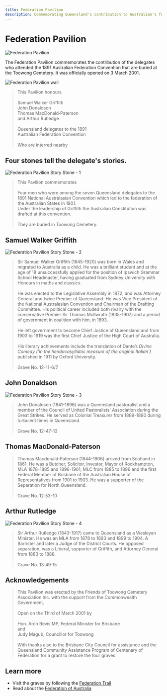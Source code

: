 ```yaml
---
title: Federation Pavilion
description: Commemorating Queensland's contribution to Australian's federation
---
```


# Federation Pavilion

![Federation Pavilion](../assets/federation-pavilion.jpg)

The Federation Pavilion commemorates the contribution of the delegates who attended the 1891 Australian Federation Convention that are buried at the Toowong Cemetery. It was officially opened on 3 March 2001.

![Federation Pavilion wall](../assets/federation-pavilion-wall.jpg)

>This Pavilion honours <br>
>  <br>
>Samuel Walker Griffith <br>
>John Donaldson <br>
>Thomas MacDonald‑Paterson <br>
>and Arthur Rutledge <br>
>  <br>
>Queensland delegates to the 1891 <br>
>Australian Federation Convention <br>
>  <br>
>Who are interred nearby <br>

## Four stones tell the delegate's stories.

![Federation Pavilion Story Stone - 1](../assets/federation-pavilion-stone-1.jpg)

> This Pavilion commemorates <br>
> <br>
> Four men who were among the seven Queensland delegates to the 1891 National Australasian Convention which led to the federation of the Australian States in 1901.
> <br>
> Under the leadership of Griffith the Australian Constitution was drafted at this convention. <br>
> <br>
> They are buried in Toowong Cemetery.

## Samuel Walker Griffith

![Federation Pavilion Story Stone - 2](../assets/federation-pavilion-stone-2.jpg)

> Sir Samuel Walker Griffith (1845-1920) was born in Wales and migrated to Australia as a child. He was a brilliant student and at the age of 18 unsuccessfully applied for the position of Ipswich Grammar School Headmaster, having graduated from Sydney University with Honours in maths and classics. <br>
> <br>
> He was elected to the Legislative Assembly in 1872, and was Attorney General and twice Premier of Queensland. He was Vice President of the National Australasian Convention and Chairman of the Drafting Committee. His political career included both rivalry with the conservative Premier Sir Thomas McIlwrath (1835-1907) and a period of government in coalition with him, in 1893. <br>
> <br>
> He left government to become Chief Justice of Queensland and from 1903 to 1919 was the first Chief Justice of the High Court of Australia. <br>
> <br>
> His literary achievements include the translation of Dante’s *Divine Comedy ('in the hendacasyllabic measure of the original Italian')* published in 1911 by Oxford University. <br>
> <br>
> Grave No. 12-11-6/7 

## John Donaldson 

![Federation Pavilion Story Stone - 3](../assets/federation-pavilion-stone-3.jpg)

> John Donaldson (1841-1896) was a Queensland pastoralist and a member of the Council of United Pastoralists' Association during the Great Strikes. He served as Colonial Treasurer from 1889-1890 during turbulent times in Queensland. <br>
> <br>
> Grave No. 12-47-13 

## Thomas MacDonald-Paterson 

> Thomas Macdonald‑Paterson (1844-1906) arrived from Scotland in 1861. He was a Butcher, Solicitor, Investor, Mayor of Rockhampton, MLA 1878-1885 and 1896-1901, MLC from 1885 to 1896 and the first Federal Member of Brisbane of the Australian House of Representatives from 1901 to 1903. He was a supporter of the Separation for North Queensland. <br>
> <br>
> Grave No. 12‑53-10 

## Arthur Rutledge

![Federation Pavilion Story Stone - 4](../assets/federation-pavilion-stone-4.jpg)

> Sir Arthur Rutledge (1843-1917) came to Queensland as a Wesleyan Minister. He was an MLA from 1878 to 1893 and 1899 to 1904. A Barrister and later a Judge of the District Courts. He opposed separation, was a Liberal, supporter of Griffith, and Attorney General from 1883 to 1888.<br>
> <br>
> Grave No. 13‑49‑15

## Acknowledgements 

> This Pavilion was erected by the Friends of Toowong Cemetery Association Inc. with the support from the Commonwealth Government. <br>
> <br>
> Open on the Third of March 2001 by <br>
> <br>
> Hon. Arch Bevis MP, Federal Minister for Brisbane <br>
> and <br>
> Judy Magub, Councillor for Toowong <br>
> <br>
> With thanks also to the Brisbane City Council for assistance and the Queensland Community Assistance Program of Centenary of Federation for a grant to restore the four graves <br>

## Learn more

- Visit the graves by following the [Federation Trail](../walks/federation-trail.md)
- Read about the [Federation of Australia](https://peo.gov.au/understand-our-parliament/history-of-parliament/federation/the-federation-of-australia/)
